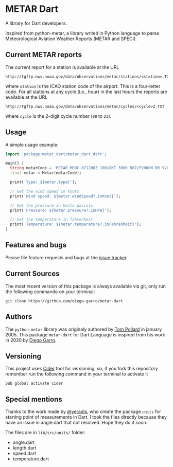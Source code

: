 # METAR Dart

A library for Dart developers.

Inspired from python-metar, a library writed in Python language to parse Meteorological Aviation Weather Reports (METAR and SPECI).

## Current METAR reports

The current report for a station is available at the URL

```
http://tgftp.nws.noaa.gov/data/observations/metar/stations/<station>.TXT
```

where `station` is the ICAO station code of the airport. This is a four-letter code. For all stations at any cycle (i.e., hour) in the last  hours the reports are available at the URL

```
http://tgftp.nws.noaa.gov/data/observations/metar/cycles/<cycle>Z.TXT
```

where `cycle` is the 2-digit cycle number (`00` to `23`).

## Usage

A simple usage example:

```dart
import 'package:metar_dart/metar_dart.dart';

main() {
  String metarCode = 'METAR MROC 071200Z 10018KT 3000 R07/P2000N BR VV003 17/09 A2994 RESHRA NOSIG';
  final metar = Metar(metarCode);

  print('Type: ${metar.type}');

  // Get the wind speed in knots
  print('Wind speed: ${metar.windSpeed?.inKnot}');

  // Get the pressure in hecto pascals
  print('Pressure: ${metar.pressure?.inHPa}');

  // Get the temperature in fahrenheit
  print('Temperature: ${metar.temperature?.inFahrenheit}');
}
```

## Features and bugs

Please file feature requests and bugs at the [issue tracker][tracker].

[tracker]: https://github.com/diego-garro/metar-dart/issues

## Current Sources

The most recent version of this package is always available via git, only run the following
commando on your terminal:

```
git clone https://github.com/diego-garro/metar-dart
```

## Authors

The `python-metar` library was originaly authored by [Tom Pollard][TomPollard] in january 2005. This package `metar-dart` for Dart Language is inspired from his work in 2020 by [Diego Garro][DiegoGarro].

[TomPollard]: https://github.com/tomp
[DiegoGarro]: https://github.com/diego-garro

## Versioning

This project uses [Cider][cider] tool for versioning, so, if you fork this repository remember run
the following command in your terminal to activate it

[cider]: https://pub.dev/packages/cider

```
pub global activate cider
```

## Special mentions

Thanks to the work made by [@yeradis][yeradis], who create the package
`units` for starting point of measurements in Dart. I took the files directly because they
have an issue in angle.dart that not resolved. Hope they do it soon.

[yeradis]: https://github.com/yeradis

The files are in `lib/src/units/` folder:
  * angle.dart
  * length.dart
  * speed.dart
  * temperature.dart